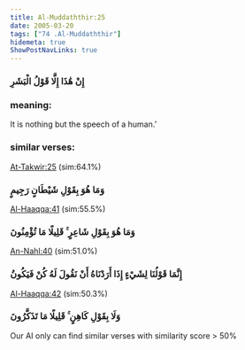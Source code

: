 ```yaml
---
title: Al-Muddaththir:25
date: 2005-03-20
tags: ["74 .Al-Muddaththir"]
hidemeta: true 
ShowPostNavLinks: true 
---
```

### إِنْ هَٰذَا إِلَّا قَوْلُ الْبَشَرِ
### meaning: 
It is nothing but the speech of a human.’
### similar verses: 

[At-Takwir:25](/81/25) (sim:64.1%)

### وَمَا هُوَ بِقَوْلِ شَيْطَانٍ رَجِيمٍ

[Al-Haaqqa:41](/69/41) (sim:55.5%)

### وَمَا هُوَ بِقَوْلِ شَاعِرٍ ۚ قَلِيلًا مَا تُؤْمِنُونَ

[An-Nahl:40](/16/40) (sim:51.0%)

### إِنَّمَا قَوْلُنَا لِشَيْءٍ إِذَا أَرَدْنَاهُ أَنْ نَقُولَ لَهُ كُنْ فَيَكُونُ

[Al-Haaqqa:42](/69/42) (sim:50.3%)

### وَلَا بِقَوْلِ كَاهِنٍ ۚ قَلِيلًا مَا تَذَكَّرُونَ

Our AI only can find similar verses with similarity score > 50% 
